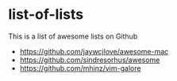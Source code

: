# list-of-lists
This is a list of awesome lists on Github

- https://github.com/jaywcjlove/awesome-mac
- https://github.com/sindresorhus/awesome
- https://github.com/mhinz/vim-galore
